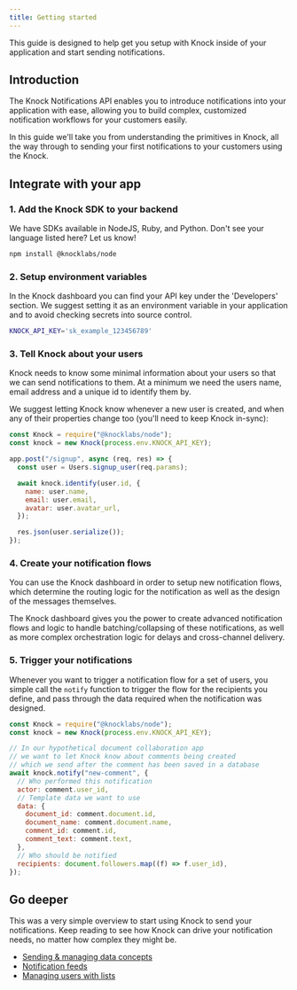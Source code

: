 ```yaml
---
title: Getting started
---
```


This guide is designed to help get you setup with Knock inside of your application and start
sending notifications.

## Introduction

The Knock Notifications API enables you to introduce notifications into your application with ease, allowing you to build complex, customized notification workflows for your customers easily.

In this guide we'll take you from understanding the primitives in Knock, all the way through to sending your first notifications to your customers using the Knock.

## Integrate with your app

### 1. Add the Knock SDK to your backend

We have SDKs available in NodeJS, Ruby, and Python. Don't see your language listed here? Let us know!

```bash
npm install @knocklabs/node
```

### 2. Setup environment variables

In the Knock dashboard you can find your API key under the 'Developers' section. We suggest setting it as an environment variable in your application and to avoid checking secrets into source control.

```bash
KNOCK_API_KEY='sk_example_123456789'
```

### 3. Tell Knock about your users

Knock needs to know some minimal information about your users so that we can send notifications to them. At a minimum we need the users name, email address and a unique id to identify them by.

We suggest letting Knock know whenever a new user is created, and when any of their properties change too (you'll need to keep Knock in-sync):

```javascript
const Knock = require("@knocklabs/node");
const knock = new Knock(process.env.KNOCK_API_KEY);

app.post("/signup", async (req, res) => {
  const user = Users.signup_user(req.params);

  await knock.identify(user.id, {
    name: user.name,
    email: user.email,
    avatar: user.avatar_url,
  });

  res.json(user.serialize());
});
```

### 4. Create your notification flows

You can use the Knock dashboard in order to setup new notification flows, which determine the routing logic for the notification as well as the design of the messages themselves.

The Knock dashboard gives you the power to create advanced notification flows and logic to handle
batching/collapsing of these notifications, as well as more complex orchestration logic for delays
and cross-channel delivery.

### 5. Trigger your notifications

Whenever you want to trigger a notification flow for a set of users, you simple call the `notify` function to trigger the flow for the recipients you define, and pass through the data required when
the notification was designed.

```javascript
const Knock = require("@knocklabs/node");
const knock = new Knock(process.env.KNOCK_API_KEY);

// In our hypothetical document collaboration app
// we want to let Knock know about comments being created
// which we send after the comment has been saved in a database
await knock.notify("new-comment", {
  // Who performed this notification
  actor: comment.user_id,
  // Template data we want to use
  data: {
    document_id: comment.document.id,
    document_name: comment.document.name,
    comment_id: comment.id,
    comment_text: comment.text,
  },
  // Who should be notified
  recipients: document.followers.map((f) => f.user_id),
});
```

## Go deeper

This was a very simple overview to start using Knock to send your notifications. Keep reading to see how Knock can drive your notification needs, no matter how complex they might be.

- [Sending & managing data concepts](/send-and-manage-data/concepts)
- [Notification feeds](/notification-feeds/getting-started)
- [Managing users with lists](/send-and-manage-data/lists)

<br />
